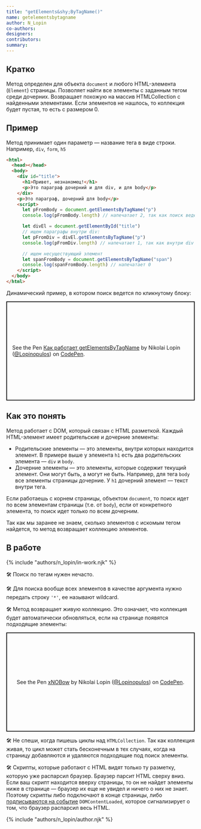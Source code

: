 ```yaml
---
title: "getElements&shy;ByTagName()"
name: getelementsbytagname
author: N_Lopin
co-authors:
designers:
contributors:
summary:
---
```


## Кратко

Метод определен для объекта `document` и любого HTML-элемента (`Element`) страницы. Позволяет найти все элементы с заданным тегом среди дочерних. Возвращает похожую на массив HTMLCollection с найденными элементами. Если элементов не нашлось, то коллекция будет пустая, то есть с размером 0.

## Пример

Метод принимает один параметр — название тега в виде строки. Например, `div`, `form`, `h5`

```html
<html>
  <head></head>
  <body>
    <div id="title">
      <h1>Привет, незнакомец!</h1>
      <p>Это параграф дочерний и для div, и для body</p>
    </div>
    <p>Это параграф, дочерний для body</p>
    <script>
      let pFromBody = document.getElementsByTagName("p")
      console.log(pFromBody.length) // напечатает 2, так как поиск ведется по всей странице

      let divEl = document.getElementById("title")
      // ищем параграфы внутри div:
      let pFromDiv = divEl.getElementsByTagName("p")
      console.log(pFromDiv.length) // напечатает 1, так как внутри div только один p

      // ищем несуществующий элемент
      let spanFromBody = document.getElementsByTagName("span")
      console.log(spanFromBody.length) // напечатает 0
    </script>
  </body>
</html>
```

Динамический пример, в котором поиск ведется по кликнутому блоку:

<p class="codepen" data-height="265" data-theme-id="light" data-default-tab="js,result" data-user="Lopinopulos" data-slug-hash="LoZaJp" style="height: 265px; box-sizing: border-box; display: flex; align-items: center; justify-content: center; border: 2px solid; margin: 1em 0; padding: 1em;" data-pen-title="Как работает getElementsByTagName">
  <span>See the Pen <a href="https://codepen.io/Lopinopulos/pen/LoZaJp">
  Как работает getElementsByTagName</a> by Nikolai Lopin (<a href="https://codepen.io/Lopinopulos">@Lopinopulos</a>)
  on <a href="https://codepen.io">CodePen</a>.</span>
</p>

## Как это понять

Метод работает с DOM, который связан с HTML разметкой. Каждый HTML-элемент имеет родительские и дочерние элементы:

- Родительские элементы — это элементы, внутри которых находится элемент. В примере выше у элемента `h1` есть два родительских элемента — `div` и `body`.
- Дочерние элементы — это элементы, которые содержит текущий элемент. Они могут быть, а могут не быть. Например, для тега `body` все элементы страницы дочерние. У `h1` дочерний элемент — текст внутри тега.

Если работаешь с корнем страницы, объектом `document`, то поиск идет по всем элементам страницы (т.е. от `body`), если от конкретного элемента, то поиск идет только по всем дочерним.

Так как мы заранее не знаем, сколько элементов с искомым тегом найдется, то метод возвращает коллекцию элементов.

## В работе

{% include "authors/n_lopin/in-work.njk" %}

🛠 Поиск по тегам нужен нечасто.

🛠 Для поиска вообще всех элементов в качестве аргумента нужно передать строку `'*'`, ее называют wildcard.

🛠 Метод возвращает живую коллекцию. Это означает, что коллекция будет автоматически обновляться, если на странице появятся подходящие элементы:

<p class="codepen" data-height="265" data-theme-id="light" data-default-tab="js,result" data-user="Lopinopulos" data-slug-hash="xNOBow" style="height: 265px; box-sizing: border-box; display: flex; align-items: center; justify-content: center; border: 2px solid; margin: 1em 0; padding: 1em;" data-pen-title="xNOBow">
  <span>See the Pen <a href="https://codepen.io/Lopinopulos/pen/xNOBow">
  xNOBow</a> by Nikolai Lopin (<a href="https://codepen.io/Lopinopulos">@Lopinopulos</a>)
  on <a href="https://codepen.io">CodePen</a>.</span>
</p>
<script async src="https://static.codepen.io/assets/embed/ei.js"></script>

🛠 Не спеши, когда пишешь циклы над `HTMLCollection`. Так как коллекция живая, то цикл может стать бесконечным в тех случаях, когда на страницу добавляются и удаляются подходящие под поиск элементы.

🛠 Скрипты, которые работают с HTML видят только ту разметку, которую уже распарсил браузер. Браузер парсит HTML сверху вниз. Если ваш скрипт находится вверху страницы, то он не найдет элементы ниже в странице — браузер их еще не увидел и ничего о них не знает. Поэтому скрипты либо подключают в конце страницы, либо [подписываются на событие](/js/doka/event-load-and-domcontentloaded/) `DOMContent​Loaded`, которое сигнализирует о том, что браузер распарсил весь HTML.

{% include "authors/n_lopin/author.njk" %}
